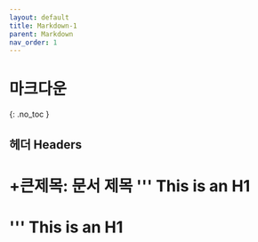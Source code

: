 ```yaml
---
layout: default
title: Markdown-1
parent: Markdown
nav_order: 1
---
```


# 마크다운  
{: .no_toc }

## 헤더 Headers
  +큰제목: 문서 제목
  '''
  This is an H1
  =============
  '''
 This is an H1
  =============